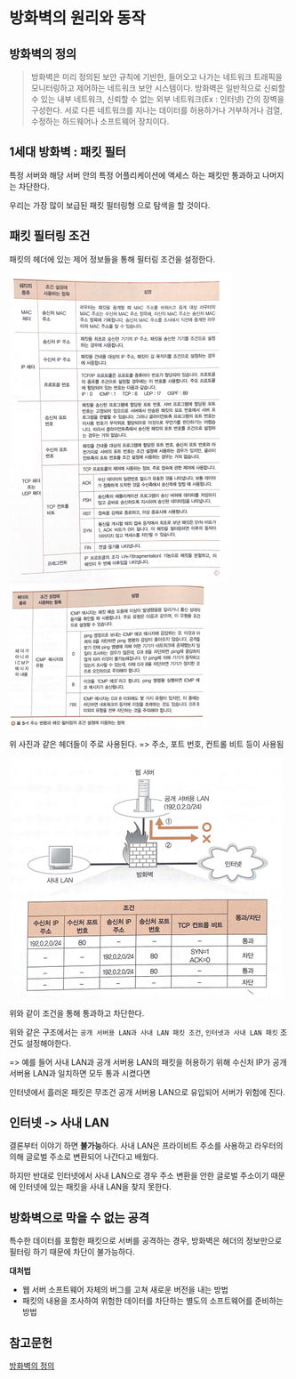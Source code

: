 # 방화벽의 원리와 동작

## 방화벽의 정의
> 방화벽은 미리 정의된 보안 규칙에 기반한, 들어오고 나가는 네트워크 트래픽을 모니터링하고 제어하는 네트워크 보안 시스템이다.
> 방화벽은 일반적으로 신뢰할 수 있는 내부 네트워크, 신뢰할 수 없는 외부 네트워크(Ex : 인터넷) 간의 장벽을 구성한다. 서로 다른 네트워크를 지나는 데이터를 허용하거나 거부하거나 검열, 수정하는 하드웨어나 소프트웨어 장치이다.


## 1세대 방화벽 : 패킷 필터
특정 서버와 해당 서버 안의 특정 어플리케이션에 액세스 하는 패킷만 통과하고 나머지는 차단한다.

우리는 가장 많이 보급된 패킷 필터링형 으로 탐색을 할 것이다.

## 패킷 필터링 조건
패킷의 헤더에 있는 제어 정보들을 통해 필터링 조건을 설정한다.

![패킷 필터링 헤더](asset/1.PNG)
![패킷 필터링 헤더2](asset/2.PNG)

위 사진과 같은 헤더들이 주로 사용된다.
=> 주소, 포트 번호, 컨트롤 비트 등이 사용됨

![패킷필터링 예시](asset/3.PNG)

위와 같이 조건을 통해 통과하고 차단한다.

위와 같은 구조에서는 `공개 서버용 LAN과 사내 LAN 패킷 조건`, `인터넷과 사내 LAN 패킷` 조건도 설정해야한다.

=> 예를 들어 사내 LAN과 공개 서버용 LAN의 패킷을 허용하기 위해 수신처 IP가 공개 서버용 LAN과 일치하면 모두 통과 시켰다면

인터넷에서 흘러온 패킷은 무조건 공개 서버용 LAN으로 유입되어 서버가 위험에 진다.

## 인터넷 -> 사내 LAN
결론부터 이야기 하면 **불가능**하다.
사내 LAN은 프라이비트 주소를 사용하고 라우터의 의해 글로벌 주소로 변환되어 나간다고 배웠다.

하지만 반대로 인터넷에서 사내 LAN으로 경우 주소 변환을 안한 글로벌 주소이기 때문에 인터넷에 있는 패킷을 사내 LAN을 찾지 못한다.

## 방화벽으로 막을 수 없는 공격
특수한 데이터를 포함한 패킷으로 서버를 공격하는 경우, 방화벽은 헤더의 정보만으로 필터링 하기 때문에 차단이 불가능하다.

**대처법**
- 웹 서버 소프트웨어 자체의 버그를 고쳐 새로운 버전을 내는 방법
- 패킷의 내용을 조사하여 위험한 데이터를 차단하는 별도의 소프트웨어를 준비하는 방법




## 참고문헌
[방화벽의 정의](https://ko.wikipedia.org/wiki/%EB%B0%A9%ED%99%94%EB%B2%BD_(%EB%84%A4%ED%8A%B8%EC%9B%8C%ED%82%B9))